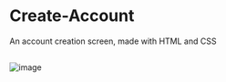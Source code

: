 # Create-Account
An account creation screen, made with HTML and CSS

##

![image](https://user-images.githubusercontent.com/97038663/149361480-73738faf-c763-42db-a6e2-393a7834dcf1.png)


